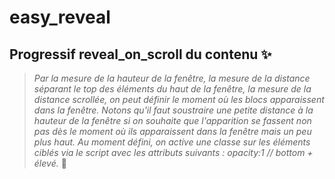 # easy_reveal
## Progressif reveal_on_scroll  du contenu :sparkles:
>*Par la mesure de la hauteur de la fenêtre, la mesure de la distance séparant le top des éléments du haut de la fenêtre, la mesure
de la distance scrollée, on peut définir le moment où les blocs apparaissent dans la fenêtre.
Notons qu'il faut soustraire une petite distance à la hauteur de la fenêtre si on souhaite que l'apparition se fassent non pas
dès le moment où ils apparaissent dans la fenêtre mais un peu plus haut.
Au moment défini, on active une classe sur les éléments ciblés via le script avec les attributs suivants : opacity:1 // 
bottom + élevé.*
>:rocket:
